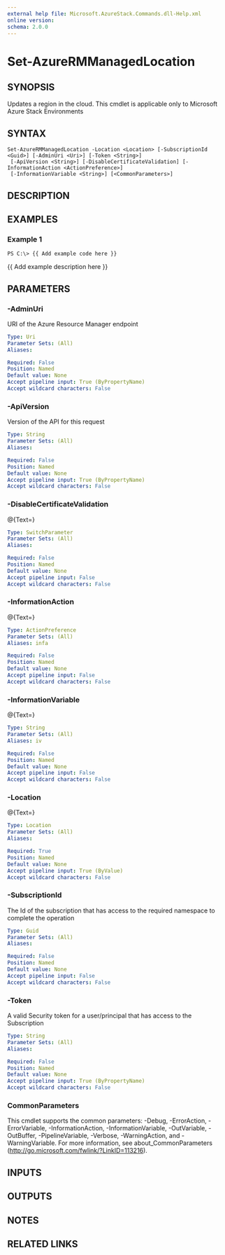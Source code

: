 ```yaml
---
external help file: Microsoft.AzureStack.Commands.dll-Help.xml
online version: 
schema: 2.0.0
---
```


# Set-AzureRMManagedLocation

## SYNOPSIS
Updates a region in the cloud.
This cmdlet is applicable only to Microsoft Azure Stack Environments

## SYNTAX

```
Set-AzureRMManagedLocation -Location <Location> [-SubscriptionId <Guid>] [-AdminUri <Uri>] [-Token <String>]
 [-ApiVersion <String>] [-DisableCertificateValidation] [-InformationAction <ActionPreference>]
 [-InformationVariable <String>] [<CommonParameters>]
```

## DESCRIPTION

## EXAMPLES

### Example 1
```
PS C:\> {{ Add example code here }}
```

{{ Add example description here }}

## PARAMETERS

### -AdminUri
URI of the Azure Resource Manager endpoint

```yaml
Type: Uri
Parameter Sets: (All)
Aliases: 

Required: False
Position: Named
Default value: None
Accept pipeline input: True (ByPropertyName)
Accept wildcard characters: False
```

### -ApiVersion
Version of the API for this request

```yaml
Type: String
Parameter Sets: (All)
Aliases: 

Required: False
Position: Named
Default value: None
Accept pipeline input: True (ByPropertyName)
Accept wildcard characters: False
```

### -DisableCertificateValidation
@{Text=}

```yaml
Type: SwitchParameter
Parameter Sets: (All)
Aliases: 

Required: False
Position: Named
Default value: None
Accept pipeline input: False
Accept wildcard characters: False
```

### -InformationAction
@{Text=}

```yaml
Type: ActionPreference
Parameter Sets: (All)
Aliases: infa

Required: False
Position: Named
Default value: None
Accept pipeline input: False
Accept wildcard characters: False
```

### -InformationVariable
@{Text=}

```yaml
Type: String
Parameter Sets: (All)
Aliases: iv

Required: False
Position: Named
Default value: None
Accept pipeline input: False
Accept wildcard characters: False
```

### -Location
@{Text=}

```yaml
Type: Location
Parameter Sets: (All)
Aliases: 

Required: True
Position: Named
Default value: None
Accept pipeline input: True (ByValue)
Accept wildcard characters: False
```

### -SubscriptionId
The Id of the subscription that has access to the required namespace to complete the operation

```yaml
Type: Guid
Parameter Sets: (All)
Aliases: 

Required: False
Position: Named
Default value: None
Accept pipeline input: False
Accept wildcard characters: False
```

### -Token
A valid Security token for a user/principal that has access to the Subscription

```yaml
Type: String
Parameter Sets: (All)
Aliases: 

Required: False
Position: Named
Default value: None
Accept pipeline input: True (ByPropertyName)
Accept wildcard characters: False
```

### CommonParameters
This cmdlet supports the common parameters: -Debug, -ErrorAction, -ErrorVariable, -InformationAction, -InformationVariable, -OutVariable, -OutBuffer, -PipelineVariable, -Verbose, -WarningAction, and -WarningVariable. For more information, see about_CommonParameters (http://go.microsoft.com/fwlink/?LinkID=113216).

## INPUTS

## OUTPUTS

## NOTES

## RELATED LINKS

